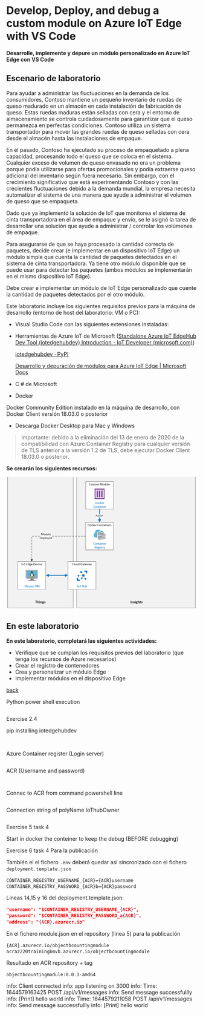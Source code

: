 # Develop, Deploy, and debug a custom module on Azure IoT Edge with VS Code

**Desarrolle, implemente y depure un módulo personalizado en Azure IoT Edge con VS Code**

## Escenario de laboratorio

Para ayudar a administrar las fluctuaciones en la demanda de los consumidores, Contoso mantiene un pequeño inventario de ruedas de queso madurado en un almacén en cada instalación de fabricación de queso. Estas ruedas maduras están selladas con cera y el entorno de almacenamiento se controla cuidadosamente para garantizar que el queso permanezca en perfectas condiciones. Contoso utiliza un sistema transportador para mover las grandes ruedas de queso selladas con cera desde el almacén hasta las instalaciones de empaque.

En el pasado, Contoso ha ejecutado su proceso de empaquetado a plena capacidad, procesando todo el queso que se coloca en el sistema. Cualquier exceso de volumen de queso envasado no era un problema porque podía utilizarse para ofertas promocionales y podía extraerse queso adicional del inventario según fuera necesario. Sin embargo, con el crecimiento significativo que está experimentando Contoso y con las crecientes fluctuaciones debido a la demanda mundial, la empresa necesita automatizar el sistema de una manera que ayude a administrar el volumen de queso que se empaqueta.

Dado que ya implementó la solución de IoT que monitorea el sistema de cinta transportadora en el área de empaque y envío, se le asignó la tarea de desarrollar una solución que ayude a administrar / controlar los volúmenes de empaque.

Para asegurarse de que se haya procesado la cantidad correcta de paquetes, decide crear (e implementar en un dispositivo IoT Edge) un módulo simple que cuenta la cantidad de paquetes detectados en el sistema de cinta transportadora. Ya tiene otro módulo disponible que se puede usar para detectar los paquetes (ambos módulos se implementarán en el mismo dispositivo IoT Edge).

Debe crear e implementar un módulo de IoT Edge personalizado que cuente la cantidad de paquetes detectados por el otro módulo.

Este laboratorio incluye los siguientes requisitos previos para la máquina de desarrollo (entorno de host del laboratorio: VM o PC):

- Visual Studio Code con las siguientes extensiones instaladas:

- Herramientas de Azure IoT de Microsoft ([Standalone Azure IoT EdgeHub Dev Tool (iotedgehubdev) Introduction - IoT Developer (microsoft.com)](https://devblogs.microsoft.com/iotdev/standalone-azure-iot-edgehub-dev-tool-iotedgehubdev-introduction/))

  [iotedgehubdev · PyPI](https://pypi.org/project/iotedgehubdev/)

  [Desarrollo y depuración de módulos para Azure IoT Edge | Microsoft Docs](https://docs.microsoft.com/es-es/azure/iot-edge/how-to-vs-code-develop-module?view=iotedge-2020-11)

- C # de Microsoft

- Docker

Docker Community Edition instalado en la máquina de desarrollo, con Docker Client versión 18.03.0 o posterior

- Descarga Docker Desktop para Mac y Windows

> Importante: debido a la eliminación del 13 de enero de 2020 de la compatibilidad con Azure Container Registry para cualquier versión de TLS anterior a la versión 1.2 de TLS, debe ejecutar Docker Client 18.03.0 o posterior.

**Se crearán los siguientes recursos:**

![](LAB_AK_13-architecture.png)

## En este laboratorio

**En este laboratorio, completará las siguientes actividades:**

- Verifique que se cumplan los requisitos previos del laboratorio (que tenga los recursos de Azure necesarios)
- Crear el registro de contenedores
- Crea y personalizar un módulo Edge
- Implementar módulos en el dispositivo Edge

[back](../Readme.md)

Python power shell execution

```

```

Exercise 2.4

pip installing iotedgehubdev

```
 
```

Azure Container register (Login server)

```

```

ACR (Username and password)

```

```

```

```

Connec to ACR from command powershell line

```

```

Connection string of polyName IoThubOwner

```

```

Exercise 5 task 4

Start in docker the conteiner to keep the debug (BEFORE debugging)

Exercise 6 task 4 Para la publicación

También el el fichero `.env` deberá quedar así sincronizado con el fichero `deployment.template.json`

````
CONTAINER_REGISTRY_USERNAME_{ACR}={ACR}username
CONTAINER_REGISTRY_PASSWORD_{ACR}b={ACR}password
````

Lineas 14,15 y 16 del deployment.template.json:

```json
"username": "$CONTAINER_REGISTRY_USERNAME_{ACR}",
"password": "$CONTAINER_REGISTRY_PASSWORD_a{ACR}",
"address": "{ACR}.azurecr.io"
```

En el fichero module.json en el repository (linea 5) para la publicación

```
{ACR}.azurecr.io/objectbcountingmodule
acraz220trainingbmvb.azurecr.io/objectbcountingmodule
```

Resultado en ACR repository + tag

```
objectbcountingmodule:0.0.1-amd64
```

info: Client connected
info: app listening on 3000
info: Time: 1644579163425 POST /api/v1/messages
info: Send message successfullly
info: [Print] hello world
info: Time: 1644579211058 POST /api/v1/messages
info: Send message successfullly
info: [Print] hello world
